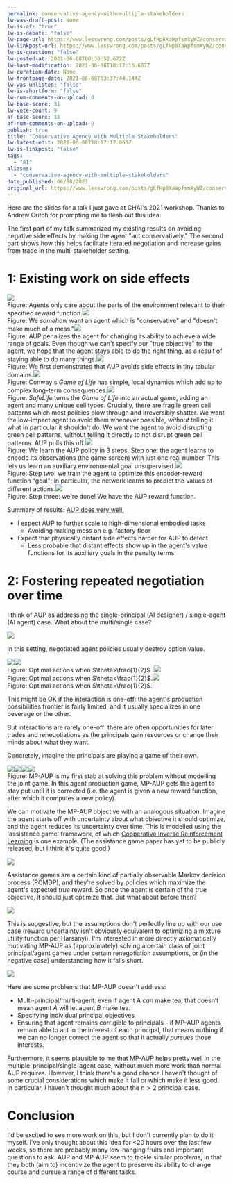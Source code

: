 ```yaml
---
permalink: conservative-agency-with-multiple-stakeholders
lw-was-draft-post: None
lw-is-af: "true"
lw-is-debate: "false"
lw-page-url: https://www.lesswrong.com/posts/gLfHp8XaWpfsmXyWZ/conservative-agency-with-multiple-stakeholders
lw-linkpost-url: https://www.lesswrong.com/posts/gLfHp8XaWpfsmXyWZ/conservative-agency-with-multiple-stakeholders
lw-is-question: "false"
lw-posted-at: 2021-06-08T00:30:52.672Z
lw-last-modification: 2021-06-08T18:17:16.607Z
lw-curation-date: None
lw-frontpage-date: 2021-06-08T03:37:44.144Z
lw-was-unlisted: "false"
lw-is-shortform: "false"
lw-num-comments-on-upload: 0
lw-base-score: 31
lw-vote-count: 9
af-base-score: 18
af-num-comments-on-upload: 0
publish: true
title: "Conservative Agency with Multiple Stakeholders"
lw-latest-edit: 2021-06-08T18:17:17.060Z
lw-is-linkpost: "false"
tags: 
  - "AI"
aliases: 
  - "conservative-agency-with-multiple-stakeholders"
date_published: 06/08/2021
original_url: https://www.lesswrong.com/posts/gLfHp8XaWpfsmXyWZ/conservative-agency-with-multiple-stakeholders
---
```

Here are the slides for a talk I just gave at CHAI's 2021 workshop. Thanks to Andrew Critch for prompting me to flesh out this idea.

The first part of my talk summarized my existing results on avoiding negative side effects by making the agent "act conservatively." The second part shows how this helps facilitate iterated negotiation and increase gains from trade in the multi-stakeholder setting. 

# 1: Existing work on side effects

![](https://39669.cdn.cke-cs.com/rQvD3VnunXZu34m86e5f/images/5d8db03fe692d0a310f42ec0c249a6b2be892ea6e84ec762.png)
<br/>Figure: Agents only care about the parts of the environment relevant to their specified reward function.![](https://39669.cdn.cke-cs.com/rQvD3VnunXZu34m86e5f/images/11973d84ffe3b4c8b56ebfe90261e336e126ad93cdda39a5.png)
<br/>Figure: We _somehow_ want an agent which is "conservative" and "doesn't make much of a mess."![](https://39669.cdn.cke-cs.com/rQvD3VnunXZu34m86e5f/images/19247989a8c519fbc27fc9d100129444d4ca2f86968a9a8b.png)
<br/>Figure: AUP penalizes the agent for changing its ability to achieve a wide range of goals. Even though we can't specify our "true objective" to the agent, we hope that the agent stays able to do the right thing, as a result of staying able to do many things.![](https://39669.cdn.cke-cs.com/rQvD3VnunXZu34m86e5f/images/27b61d7c2b20d763836e0f4205fc5cb0b043d8c999d9513b.png)
<br/>Figure: We first demonstrated that AUP avoids side effects in tiny tabular domains.![](https://39669.cdn.cke-cs.com/rQvD3VnunXZu34m86e5f/images/2b563e34fa6fa1f80fcf5992515e3911668f03e0297e547b.png)
<br/>Figure: Conway's _Game of Life_ has simple, local dynamics which add up to complex long-term consequences.![](https://39669.cdn.cke-cs.com/rQvD3VnunXZu34m86e5f/images/bc36232e143377cc3fb23ec0eaf31d162c17fa41698f8356.png)
<br/>Figure: _SafeLife_ turns the _Game of Life_ into an actual game, adding an agent and many unique cell types. Crucially, there are fragile green cell patterns which most policies plow through and irreversibly shatter. We want the low-impact agent to avoid them whenever possible, _without_ telling it what in particular it shouldn't do. We want the agent to avoid disrupting green cell patterns, without telling it directly to not disrupt green cell patterns. AUP pulls this off.![](https://39669.cdn.cke-cs.com/rQvD3VnunXZu34m86e5f/images/ec7027afd67e6d8d0d76cdf6f6f0ce4f1ca66561460c376e.png)
<br/>Figure: We learn the AUP policy in 3 steps. Step one: the agent learns to encode its observations (the game screen) with just one real number. This lets us learn an auxiliary environmental goal unsupervised.![](https://39669.cdn.cke-cs.com/rQvD3VnunXZu34m86e5f/images/8e06d19568bf8cf2aa3f1ae7cb68237f739e7e8526d16e69.png)
<br/>Figure: Step two: we train the agent to optimize this encoder-reward function "goal"; in particular, the network learns to predict the values of different actions.![](https://39669.cdn.cke-cs.com/rQvD3VnunXZu34m86e5f/images/ceedff3b01f8e4dd70c483030f9855e623643aa85c40b226.png)
<br/>Figure: Step three: we're done! We have the AUP reward function.

Summary of results: [AUP does very well.](https://avoiding-side-effects.github.io/)
*   I expect AUP to further scale to high-dimensional embodied tasks
    *   Avoiding making mess on e.g. factory floor
*   Expect that physically distant side effects harder for AUP to detect
    *   Less probable that distant effects show up in the agent's value functions for its auxiliary goals in the penalty terms

# 2: Fostering repeated negotiation over time

I think of AUP as addressing the single-principal (AI designer) / single-agent (AI agent) case. What about the multi/single case?

![](https://39669.cdn.cke-cs.com/rQvD3VnunXZu34m86e5f/images/41b1a2924d3be8196845296b9d719eb0a14dfb72ddc63326.png)

In this setting, negotiated agent policies usually destroy option value.

![](https://lh6.googleusercontent.com/lxOMfGe-uDlYALnWUDSeyMWMVJQQ-3tKJdfbZ1z1tZxMQqBDwgwGj3v3L380brypRwxAZ42LIJdpiAm3hMtbdJaQCNvfhSrhLurftO_FtDs8DE5eeZfcZQx9krtESwjAlTFuvJXKHD0)![](https://lh5.googleusercontent.com/yPvWhqkDdASjqIubLPkiadhDX2Tp2knl3BSYh6Ssw1NMQAofWUDUVxk9Q-VVKpi0uwrnM9ctMaBCqAzX61jcO8qq60rpZ3wYUdDT6KcJA5PyXCS1SNB7nRryvNWmH2elD3LH5oyXbPY)
<br/>Figure: Optimal actions when $\theta>\frac{1}{2}$ .![](https://lh3.googleusercontent.com/O-WcaeE8FOMR397myHbv6f8GyqaGhTgB9RZ6Xox3sTRtuEfvVEGTSvaCRINdx4QmT4aDnk5khT7k-mUf7TpirfZF8oVJVixWIBkGE-3wE0dY6WFrnyZ5w-5LdlYk-Oea77M4w_3nAqc)
<br/>Figure: Optimal actions when $\theta<\frac{1}{2}$.![](https://lh4.googleusercontent.com/Xix6MA7TflBtX3TgOufh6Uu8NtbVoruN8mFN8L19N2CsUWIS8eBzZDBdtklv4Vg3F2Dw7WaG5If8diTEB-4Gn8cDwRMAWcm2XXsgm34PO_V7on3bIFh6XGJaHsptjsHC2ptM_g4Eqag)
<br/>Figure: Optimal actions when $\theta=\frac{1}{2}$.

This might be OK if the interaction is one-off: the agent's production possibilities frontier is fairly limited, and it usually specializes in one beverage or the other. 

But interactions are rarely one-off: there are often opportunities for later trades and renegotiations as the principals gain resources or change their minds about what they want.

Concretely, imagine the principals are playing a game of their own.

![](https://39669.cdn.cke-cs.com/rQvD3VnunXZu34m86e5f/images/b54a0b7ddc089960a2a5ae1035ddf99beb74a154ddbe2f55.png)![](https://39669.cdn.cke-cs.com/rQvD3VnunXZu34m86e5f/images/5d52ab1d3ba4d05d08be7de2f50b3ef0779c812f2cc23d87.png)![](https://39669.cdn.cke-cs.com/rQvD3VnunXZu34m86e5f/images/4b77c2d3940413257bd7ee175cdc0804555877a1a7f553aa.png)![](https://39669.cdn.cke-cs.com/rQvD3VnunXZu34m86e5f/images/b02a85f9bec27245725211e667061d61fc401fb75fee59bd.png)
<br/>Figure: MP-AUP is my first stab at solving this problem without modelling the joint game. In this agent production game, MP-AUP gets the agent to stay put until it is corrected (i.e. the agent is given a new reward function, after which it computes a new policy).

We can motivate the MP-AUP objective with an analogous situation. Imagine the agent starts off with uncertainty about what objective it should optimize, and the agent reduces its uncertainty over time. This is modelled using the 'assistance game' framework, of which [Cooperative Inverse Reinforcement Learning](https://papers.nips.cc/paper/6420-cooperative-inverse-reinforcement-learning) is one example. (The assistance game paper has yet to be publicly released, but I think it's quite good!)

![](https://lh6.googleusercontent.com/fFseYaVK8HgLfDCW6IjafbZpy3JPurMtVidU8F8i2M1E4ZoHWYuzIOb_G1ffMhQrJHfy-DFJr1hIjDqdMkBkM-S0dBzSKAGJZS1_ySkbM2XlP3qI8f5UPgMReK7g5Rk_EWg9oRtPSwk)

Assistance games are a certain kind of partially observable Markov decision process (POMDP), and they're solved by policies which maximize the agent's expected _true_ reward. So once the agent is certain of the true objective, it should just optimize that. But what about before then? 

![](https://lh6.googleusercontent.com/T2VVU235ZaivjCGyw3h9JbyBHwHQw7Dx2hdKK6mw0euDTXsWd4CVqzAa-uNRr7ZsalMxNt-3Wu8MIb_-bgU3-UKROS-wZsRMTqUMoAj-rtXuSIuwuScONnaVnB6AvnpyQiDKHD0lHEk)

This is suggestive, but the assumptions don't perfectly line up with our use case (reward uncertainty isn't obviously equivalent to optimizing a mixture utility function per Harsanyi). I'm interested in more directly axiomatically motivating MP-AUP as (approximately) solving a certain class of joint principal/agent games under certain renegotiation assumptions, or (in the negative case) understanding how it falls short.

![](https://39669.cdn.cke-cs.com/rQvD3VnunXZu34m86e5f/images/77f188ecfc4f890ee3b3f2e39f03bbf81ccd68572cdaadd7.png)

Here are some problems that MP-AUP doesn't address:
*   Multi-principal/multi-agent: even if agent A _can_ make tea, that doesn’t mean agent _A_ will let agent _B_ make tea.
*   Specifying individual principal objectives
*   Ensuring that agent remains corrigible to principals - if MP-AUP agents remain able to act in the interest of each principal, that means nothing if we can no longer correct the agent so that it actually _pursues_ those interests.

Furthermore, it seems plausible to me that MP-AUP helps pretty well in the multiple-principal/single-agent case, without much more work than normal AUP requires. However, I think there's a good chance I haven't thought of some crucial considerations which make it fail or which make it less good. In particular, I haven't thought much about the $n>2$ principal case.

# Conclusion

I'd be excited to see more work on this, but I don't currently plan to do it myself. I've only thought about this idea for <20 hours over the last few weeks, so there are probably many low-hanging fruits and important questions to ask. AUP and MP-AUP seem to tackle similar problems, in that they both (aim to) incentivize the agent to preserve its ability to change course and pursue a range of different tasks.